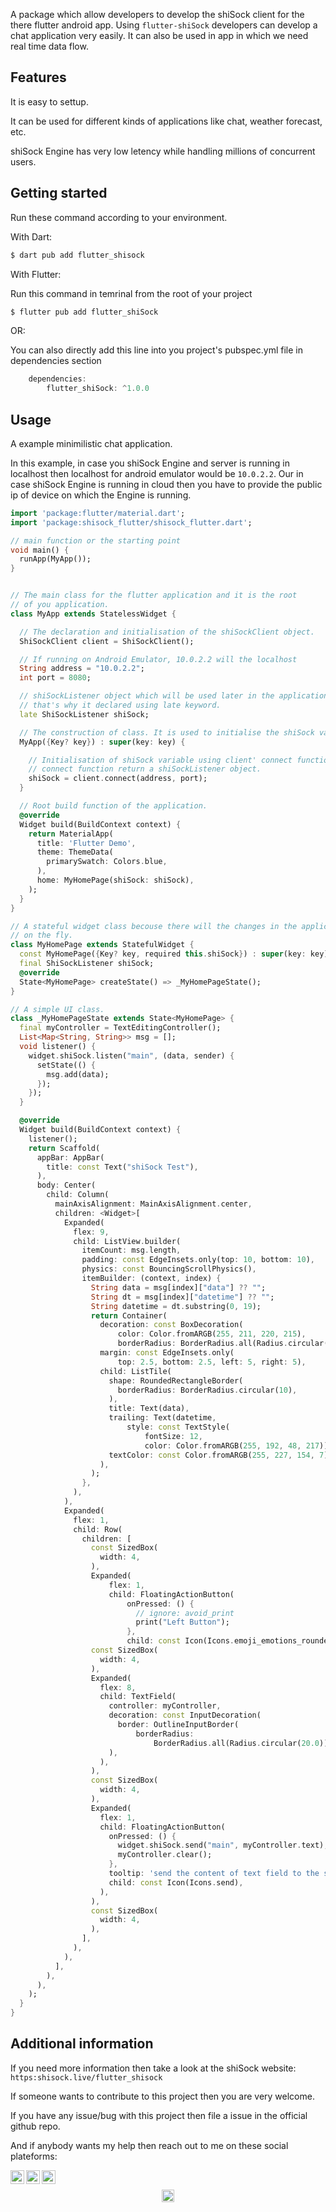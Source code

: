 <!-- 
This README describes the package. If you publish this package to pub.dev,
this README's contents appear on the landing page for your package.

For information about how to write a good package README, see the guide for
[writing package pages](https://dart.dev/guides/libraries/writing-package-pages). 

For general information about developing packages, see the Dart guide for
[creating packages](https://dart.dev/guides/libraries/create-library-packages)
and the Flutter guide for
[developing packages and plugins](https://flutter.dev/developing-packages). 
-->

A package which allow developers to develop the shiSock client for the there flutter android app. Using `flutter-shiSock` developers can develop a chat application very easily. It can also be used in app in which we need real time data flow.

## Features

It is easy to settup.

It can be used for different kinds of applications like chat, weather forecast, etc.

shiSock Engine has very low letency while handling millions of concurrent users.

## Getting started

Run these command according to your environment.

With Dart:
```dart
$ dart pub add flutter_shisock
```

With Flutter:

Run this command in temrinal from the root of your project
```dart
$ flutter pub add flutter_shiSock
```

OR:

You can also directly add this line into you project's pubspec.yml file in dependencies section
```dart
    dependencies:
        flutter_shiSock: ^1.0.0
```

## Usage

A example minimilistic chat application.


In this example, in case you shiSock Engine and server is running in localhost then localhost for android emulator would be `10.0.2.2`. Our in case shiSock Engine is running in cloud then you have to provide the public ip of device on which the Engine is running.


```dart
import 'package:flutter/material.dart';
import 'package:shisock_flutter/shisock_flutter.dart';

// main function or the starting point
void main() {
  runApp(MyApp());
}


// The main class for the flutter application and it is the root 
// of you application.
class MyApp extends StatelessWidget {

  // The declaration and initialisation of the shiSockClient object.
  ShiSockClient client = ShiSockClient();

  // If running on Android Emulator, 10.0.2.2 will the localhost
  String address = "10.0.2.2";
  int port = 8080;

  // shiSockListener object which will be used later in the application,
  // that's why it declared using late keyword.
  late ShiSockListener shiSock;

  // The construction of class. It is used to initialise the shiSock variable.
  MyApp({Key? key}) : super(key: key) {

    // Initialisation of shiSock variable using client' connect function.
    // connect function return a shiSockListener object.
    shiSock = client.connect(address, port);
  }

  // Root build function of the application.
  @override
  Widget build(BuildContext context) {
    return MaterialApp(
      title: 'Flutter Demo',
      theme: ThemeData(
        primarySwatch: Colors.blue,
      ),
      home: MyHomePage(shiSock: shiSock),
    );
  }
}

// A stateful widget class becouse there will the changes in the application UI
// on the fly.
class MyHomePage extends StatefulWidget {
  const MyHomePage({Key? key, required this.shiSock}) : super(key: key);
  final ShiSockListener shiSock;
  @override
  State<MyHomePage> createState() => _MyHomePageState();
}

// A simple UI class.
class _MyHomePageState extends State<MyHomePage> {
  final myController = TextEditingController();
  List<Map<String, String>> msg = [];
  void listener() {
    widget.shiSock.listen("main", (data, sender) {
      setState(() {
        msg.add(data);
      });
    });
  }

  @override
  Widget build(BuildContext context) {
    listener();
    return Scaffold(
      appBar: AppBar(
        title: const Text("shiSock Test"),
      ),
      body: Center(
        child: Column(
          mainAxisAlignment: MainAxisAlignment.center,
          children: <Widget>[
            Expanded(
              flex: 9,
              child: ListView.builder(
                itemCount: msg.length,
                padding: const EdgeInsets.only(top: 10, bottom: 10),
                physics: const BouncingScrollPhysics(),
                itemBuilder: (context, index) {
                  String data = msg[index]["data"] ?? "";
                  String dt = msg[index]["datetime"] ?? "";
                  String datetime = dt.substring(0, 19);
                  return Container(
                    decoration: const BoxDecoration(
                        color: Color.fromARGB(255, 211, 220, 215),
                        borderRadius: BorderRadius.all(Radius.circular(20))),
                    margin: const EdgeInsets.only(
                        top: 2.5, bottom: 2.5, left: 5, right: 5),
                    child: ListTile(
                      shape: RoundedRectangleBorder(
                        borderRadius: BorderRadius.circular(10),
                      ),
                      title: Text(data),
                      trailing: Text(datetime,
                          style: const TextStyle(
                              fontSize: 12,
                              color: Color.fromARGB(255, 192, 48, 217))),
                      textColor: const Color.fromARGB(255, 227, 154, 7),
                    ),
                  );
                },
              ),
            ),
            Expanded(
              flex: 1,
              child: Row(
                children: [
                  const SizedBox(
                    width: 4,
                  ),
                  Expanded(
                      flex: 1,
                      child: FloatingActionButton(
                          onPressed: () {
                            // ignore: avoid_print
                            print("Left Button");
                          },
                          child: const Icon(Icons.emoji_emotions_rounded))),
                  const SizedBox(
                    width: 4,
                  ),
                  Expanded(
                    flex: 8,
                    child: TextField(
                      controller: myController,
                      decoration: const InputDecoration(
                        border: OutlineInputBorder(
                            borderRadius:
                                BorderRadius.all(Radius.circular(20.0))),
                      ),
                    ),
                  ),
                  const SizedBox(
                    width: 4,
                  ),
                  Expanded(
                    flex: 1,
                    child: FloatingActionButton(
                      onPressed: () {
                        widget.shiSock.send("main", myController.text);
                        myController.clear();
                      },
                      tooltip: 'send the content of text field to the server',
                      child: const Icon(Icons.send),
                    ),
                  ),
                  const SizedBox(
                    width: 4,
                  ),
                ],
              ),
            ),
          ],
        ),
      ),
    );
  }
}
```

## Additional information

If you need more information then take a look at the shiSock website: `https:shisock.live/flutter_shisock`

If someone wants to contribute to this project then you are very welcome.

If you have any issue/bug with this project then file a issue in the official github repo.

And if anybody wants my help then reach out to me on these social plateforms:

<a target="_blank" href="https://www.linkedin.com/in/shikharyadav10/">
  <img align="left" alt="LinkdeIN" width="22px" src="https://cdn.jsdelivr.net/npm/simple-icons@v3/icons/linkedin.svg" />
</a>

<a target="_blank" href="https://www.instagram.com/_shikhar_10_/">
  <img align="left" alt="Instagram" width="22px" src="https://cdn.jsdelivr.net/npm/simple-icons@v3/icons/instagram.svg" />
</a>

</a>
<a target="_blank" href="yshikharfzd10@gmail.com">
  <img align="left" alt="Gmail" width="22px" padding="20" src="https://cdn.jsdelivr.net/npm/simple-icons@v3/icons/gmail.svg" />
</a>

</br>

<p align="center">
    <code><img height="20" src="https://raw.githubusercontent.com/github/explore/80688e429a7d4ef2fca1e82350fe8e3517d3494d/topics/dart/dart.png"></code>
</p>






